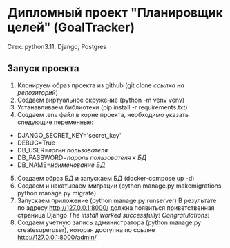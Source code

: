 # Дипломный проект "Планировщик целей" (GoalTracker)
Стек: python3.11, Django, Postgres
## Запуск проекта
1. Клонируем образ проекта из github (git clone *ссылка на репозиторий*)
2. Создаем виртуальное окружение (python -m venv venv)
3. Устанавливаем библиотеки (pip install -r requirements.txt)
4. Создаем .env файл в корне проекта, необходимо указать следующие переменные:
- DJANGO_SECRET_KEY='secret_key'
- DEBUG=True
- DB_USER=*логин пользователя*
- DB_PASSWORD=*пароль пользователя к БД*
- DB_NAME=*наименование БД*
5. Создаем образ БД и запускаем БД (docker-compose up -d)
6. Создаем и накатываем миграции (python manage.py makemigrations, python manage.py migrate)
7. Запускаем приложение (python manage.py runserver)
В результате по адресу http://127.0.0.1:8000/ должна появиться приветственная страница Django 
_The install worked successfully! Congratulations!_
8. Создаем учетную запись администратора (python manage.py createsuperuser), которая доступна по ссылке http://127.0.0.1:8000/admin/